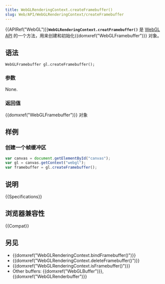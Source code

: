 ```yaml
---
title: WebGLRenderingContext.createFramebuffer()
slug: Web/API/WebGLRenderingContext/createFramebuffer
---
```


{{APIRef("WebGL")}}**`WebGLRenderingContext.creatFramebuffer()`** 是 [WebGL API](/zh-CN/docs/Web/API/WebGL_API) 的一个方法，用来创建和初始化{{domxref("WebGLFramebuffer")}} 对象。

## 语法

```plain
WebGLFramebuffer gl.createFramebuffer();
```

### 参数

None.

### 返回值

{{domxref("WebGLFramebuffer")}} 对象

## 样例

### 创建一个帧缓冲区

```js
var canvas = document.getElementById("canvas");
var gl = canvas.getContext("webgl");
var framebuffer = gl.createFramebuffer();
```

## 说明

{{Specifications}}

## 浏览器兼容性

{{Compat}}

## 另见

- {{domxref("WebGLRenderingContext.bindFramebuffer()")}}
- {{domxref("WebGLRenderingContext.deleteFramebuffer()")}}
- {{domxref("WebGLRenderingContext.isFramebuffer()")}}
- Other buffers: {{domxref("WebGLBuffer")}}, {{domxref("WebGLRenderbuffer")}}
